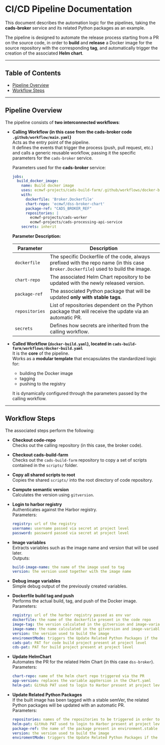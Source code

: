 # CI/CD Pipeline Documentation

This document describes the automation logic for the pipelines, taking the **cads-broker** service and its related Python packages as an example.  

The pipeline is designed to automate the release process starting from a PR on the source code, in order to **build** and **release** a Docker image for the source repository with the corresponding **tag**, and automatically trigger the creation of the associated **Helm chart**.  

---

## Table of Contents
- [Pipeline Overview](#pipeline-overview)
- [Workflow Steps](#workflow-steps)

---

## Pipeline Overview
The pipeline consists of **two interconnected workflows**:

- **Calling Workflow (in this case from the cads-broker code `.github/workflow/main.yaml`)**  
  Acts as the entry point of the pipeline.  
  It defines the events that trigger the process (push, pull request, etc.) and calls a generic reusable workflow, passing it the specific parameters for the `cads-broker` service.

  Parameters used for the **cads-broker** service:

  ```yaml
  jobs:
    build_docker_image:
      name: Build docker image
      uses: ecmwf-projects/cads-build-farm/.github/workflows/docker-build.yaml@main
      with:
        dockerfile: 'Broker.Dockerfile'
        chart-repo: 'ecmwf/dss-broker-chart'
        package-ref: "CADS_BROKER_REF"
        repositories: |
          ecmwf-projects/cads-worker
          ecmwf-projects/cads-processing-api-service
      secrets: inherit
  ```

  **Parameter Description:**

  | Parameter      | Description                                                                 |
  |----------------|-----------------------------------------------------------------------------|
  | `dockerfile`   | The specific Dockerfile of the code, always prefixed with the repo name (in this case `Broker.Dockerfile`) used to build the image. |
  | `chart-repo`   | The associated Helm Chart repository to be updated with the newly released version. |
  | `package-ref`  | The associated Python package that will be updated **only with stable tags**. |
  | `repositories` | List of repositories dependent on the Python package that will receive the update via an automatic PR. |
  | `secrets`      | Defines how secrets are inherited from the calling workflow. |

- **Called Workflow (`docker-build.yaml`), located in `cads-build-farm/workflows/docker-build.yaml`**  
  It is the **core** of the pipeline.  
  Works as a **modular template** that encapsulates the standardized logic for:
  - building the Docker image  
  - tagging  
  - pushing to the registry  

  It is dynamically configured through the parameters passed by the calling workflow.

---

## Workflow Steps

The associated steps perform the following:

- **Checkout code-repo**  
  Checks out the calling repository (in this case, the broker code).

- **Checkout cads-build-farm**  
  Checks out the `cads-build-farm` repository to copy a set of scripts contained in the `scripts/` folder.

- **Copy all shared scripts to root**  
  Copies the shared `scripts/` into the root directory of code repository.

- **Compute semantic version**  
  Calculates the version using `gitversion`.

- **Login to harbor registry**  
  Authenticates against the Harbor registry.  
  Parameters:  
  ```yaml
  registry: url of the registry 
  username: username passed via secret at project level
  password: password passed via secret at project level
  ```

- **Image variables**  
  Extracts variables such as the image name and version that will be used later.  
  Outputs:  
  ```yaml
  build-image-name: the name of the image used to tag
  version: the version used together with the image name
  ```

- **Debug image variables**  
  Simple debug output of the previously created variables.

- **Dockerfile build tag and push**  
  Performs the actual build, tag, and push of the Docker image.  
  Parameters:  
  ```yaml
  registry: url of the harbor registry passed as env var
  dockerfile: the name of the dockerfile present in the code repo
  image-tag: the version calculated in the gitversion and image-variable steps
  image-name: the name calculated in the gitversion and image-variable steps
  version: the version used to build the image
  enviromentMode: triggers the Update Related Python Packages if the version is stable
  cads-pat: PAT for code build project present at project level
  cds-pat: PAT for build project present at project level
  ```

- **Update HelmChart**  
  Automates the PR for the related Helm Chart (in this case `dss-broker`).  
  Parameters:  
  ```yaml
  chart-repo: name of the helm chart repo triggered via the PR
  app-version: replaces the variable appVersion in the Chart.yaml
  helm-pat: GitHub PAT used to login to Harbor present at project level
  ```

- **Update Related Python Packages**  
  If the built image has been tagged with a stable semVer, the related Python packages will be updated with an automatic PR.  
  Parameters:  
  ```yaml
  repositories: names of the repositories to be triggered in order to upgrade the python packages
  helm-pat: GitHub PAT used to login to Harbor present at project level
  package-ref: the name of the package present in environment.stable or dev
  version: the version used to build the image
  enviromentMode: triggers the Update Related Python Packages if the version is stable
  ```
